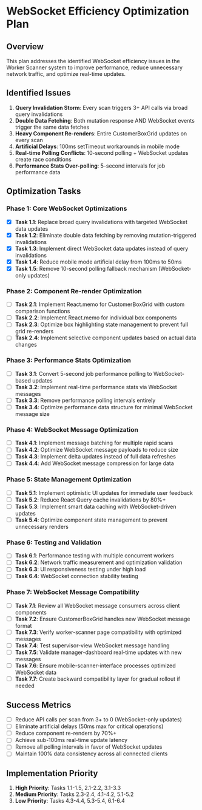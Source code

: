 
# WebSocket Efficiency Optimization Plan

## Overview
This plan addresses the identified WebSocket efficiency issues in the Worker Scanner system to improve performance, reduce unnecessary network traffic, and optimize real-time updates.

## Identified Issues
1. **Query Invalidation Storm**: Every scan triggers 3+ API calls via broad query invalidations
2. **Double Data Fetching**: Both mutation response AND WebSocket events trigger the same data fetches
3. **Heavy Component Re-renders**: Entire CustomerBoxGrid updates on every scan
4. **Artificial Delays**: 100ms setTimeout workarounds in mobile mode
5. **Real-time Polling Conflicts**: 10-second polling + WebSocket updates create race conditions
6. **Performance Stats Over-polling**: 5-second intervals for job performance data

## Optimization Tasks

### Phase 1: Core WebSocket Optimizations
- [x] **Task 1.1**: Replace broad query invalidations with targeted WebSocket data updates
- [x] **Task 1.2**: Eliminate double data fetching by removing mutation-triggered invalidations
- [x] **Task 1.3**: Implement direct WebSocket data updates instead of query invalidations
- [x] **Task 1.4**: Reduce mobile mode artificial delay from 100ms to 50ms
- [x] **Task 1.5**: Remove 10-second polling fallback mechanism (WebSocket-only updates)

### Phase 2: Component Re-render Optimization
- [ ] **Task 2.1**: Implement React.memo for CustomerBoxGrid with custom comparison functions
- [ ] **Task 2.2**: Implement React.memo for individual box components
- [ ] **Task 2.3**: Optimize box highlighting state management to prevent full grid re-renders
- [ ] **Task 2.4**: Implement selective component updates based on actual data changes

### Phase 3: Performance Stats Optimization
- [ ] **Task 3.1**: Convert 5-second job performance polling to WebSocket-based updates
- [ ] **Task 3.2**: Implement real-time performance stats via WebSocket messages
- [ ] **Task 3.3**: Remove performance polling intervals entirely
- [ ] **Task 3.4**: Optimize performance data structure for minimal WebSocket message size

### Phase 4: WebSocket Message Optimization
- [ ] **Task 4.1**: Implement message batching for multiple rapid scans
- [ ] **Task 4.2**: Optimize WebSocket message payloads to reduce size
- [ ] **Task 4.3**: Implement delta updates instead of full data refreshes
- [ ] **Task 4.4**: Add WebSocket message compression for large data

### Phase 5: State Management Optimization
- [ ] **Task 5.1**: Implement optimistic UI updates for immediate user feedback
- [ ] **Task 5.2**: Reduce React Query cache invalidations by 80%+
- [ ] **Task 5.3**: Implement smart data caching with WebSocket-driven updates
- [ ] **Task 5.4**: Optimize component state management to prevent unnecessary renders

### Phase 6: Testing and Validation
- [ ] **Task 6.1**: Performance testing with multiple concurrent workers
- [ ] **Task 6.2**: Network traffic measurement and optimization validation
- [ ] **Task 6.3**: UI responsiveness testing under high load
- [ ] **Task 6.4**: WebSocket connection stability testing

### Phase 7: WebSocket Message Compatibility
- [ ] **Task 7.1**: Review all WebSocket message consumers across client components
- [ ] **Task 7.2**: Ensure CustomerBoxGrid handles new WebSocket message format
- [ ] **Task 7.3**: Verify worker-scanner page compatibility with optimized messages
- [ ] **Task 7.4**: Test supervisor-view WebSocket message handling
- [ ] **Task 7.5**: Validate manager-dashboard real-time updates with new messages
- [ ] **Task 7.6**: Ensure mobile-scanner-interface processes optimized WebSocket data
- [ ] **Task 7.7**: Create backward compatibility layer for gradual rollout if needed

## Success Metrics
- [ ] Reduce API calls per scan from 3+ to 0 (WebSocket-only updates)
- [ ] Eliminate artificial delays (50ms max for critical operations)
- [ ] Reduce component re-renders by 70%+
- [ ] Achieve sub-100ms real-time update latency
- [ ] Remove all polling intervals in favor of WebSocket updates
- [ ] Maintain 100% data consistency across all connected clients

## Implementation Priority
1. **High Priority**: Tasks 1.1-1.5, 2.1-2.2, 3.1-3.3
2. **Medium Priority**: Tasks 2.3-2.4, 4.1-4.2, 5.1-5.2
3. **Low Priority**: Tasks 4.3-4.4, 5.3-5.4, 6.1-6.4
